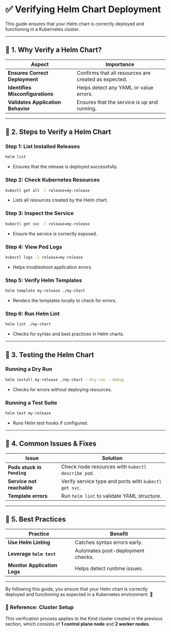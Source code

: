 # ✅ Verifying Helm Chart Deployment

This guide ensures that your Helm chart is correctly deployed and functioning in a Kubernetes cluster.

---

## 🎯 1. Why Verify a Helm Chart?

| Aspect                | Importance |
|----------------------|------------|
| **Ensures Correct Deployment** | Confirms that all resources are created as expected. |
| **Identifies Misconfigurations** | Helps detect any YAML or value errors. |
| **Validates Application Behavior** | Ensures that the service is up and running. |

---

## 📌 2. Steps to Verify a Helm Chart

### Step 1: List Installed Releases
```sh
helm list
```
- Ensures that the release is deployed successfully.

### Step 2: Check Kubernetes Resources
```sh
kubectl get all -l release=my-release
```
- Lists all resources created by the Helm chart.

### Step 3: Inspect the Service
```sh
kubectl get svc -l release=my-release
```
- Ensure the service is correctly exposed.

### Step 4: View Pod Logs
```sh
kubectl logs -l release=my-release
```
- Helps troubleshoot application errors.

### Step 5: Verify Helm Templates
```sh
helm template my-release ./my-chart
```
- Renders the templates locally to check for errors.

### Step 6: Run Helm Lint
```sh
helm lint ./my-chart
```
- Checks for syntax and best practices in Helm charts.

---

## 🔄 3. Testing the Helm Chart

### Running a Dry Run
```sh
helm install my-release ./my-chart --dry-run --debug
```
- Checks for errors without deploying resources.

### Running a Test Suite
```sh
helm test my-release
```
- Runs Helm test hooks if configured.

---

## 🚀 4. Common Issues & Fixes

| Issue | Solution |
|-------|----------|
| **Pods stuck in `Pending`** | Check node resources with `kubectl describe pod`. |
| **Service not reachable** | Verify service type and ports with `kubectl get svc`. |
| **Template errors** | Run `helm lint` to validate YAML structure. |

---

## 🏁 5. Best Practices

| Practice | Benefit |
|----------|---------|
| **Use Helm Linting** | Catches syntax errors early. |
| **Leverage `helm test`** | Automates post-deployment checks. |
| **Monitor Application Logs** | Helps detect runtime issues. |

---

By following this guide, you ensure that your Helm chart is correctly deployed and functioning as expected in a Kubernetes environment. 🚀

### 📌 Reference: Cluster Setup
This verification process applies to the Kind cluster created in the previous section, which consists of **1 control plane node** and **2 worker nodes**.
